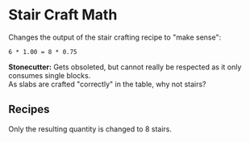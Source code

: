 # Stair Craft Math

Changes the output of the stair crafting recipe to "make sense":

    6 * 1.00 = 8 * 0.75

**Stonecutter:** Gets obsoleted, but cannot really be respected as it only consumes single blocks.   
As slabs are crafted "correctly" in the table, why not stairs?


## Recipes

Only the resulting quantity is changed to 8 stairs.
